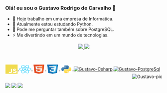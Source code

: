 ### Olá! eu sou o Gustavo Rodrigo de Carvalho 👋

- 🔭 Hoje trabalho em uma empresa de Informatica.
- 🌱 Atualmente estou estudando Python.
- 💬 Pode me perguntar também sobre PostgreSQL.
- ⚡ Me divertindo em um mundo de tecnologias.

<div align="center">
  <a href=https:"//gist.github.com/GustavoCarvalhopro">
  <img height="180em" src="https://github-readme-stats.vercel.app/api?username=gustavocarvalhopro&show_icons=true&theme=tokyonight&include_all_commits=true&count_private=true"/>
  <img height="180em" src="https://github-readme-stats.vercel.app/api/top-langs/?username=gustavocarvalhopro&layout=compact&langs_count=7&theme=tokyonight"/>
</div>
  
  ##

<div style="display: inline_block"><br>
  <img align="center" alt="Gustavo-Js" height="30" width="40" src="https://raw.githubusercontent.com/devicons/devicon/master/icons/javascript/javascript-plain.svg">
  <img align="center" alt="Gustavo-React" height="30" width="40" src="https://raw.githubusercontent.com/devicons/devicon/master/icons/react/react-original.svg">
  <img align="center" alt="Gustavo-HTML" height="30" width="40" src="https://raw.githubusercontent.com/devicons/devicon/master/icons/html5/html5-original.svg">
  <img align="center" alt="Gustavo-CSS" height="30" width="40" src="https://raw.githubusercontent.com/devicons/devicon/master/icons/css3/css3-original.svg">
  <img align="center" alt="Gustavo-Python" height="30" width="40" src="https://raw.githubusercontent.com/devicons/devicon/master/icons/python/python-original.svg">
  <img align="center" alt="Gustavo-Csharp" height="30" width="40" src="https://img.shields.io/badge/C%23-239120?style=for-the-badge&logo=c-sharp&logoColor=white">
  <img align="center" alt="Gustavo-PostgreSql" height="30" width="70" src="https://img.shields.io/badge/PostgreSQL-316192?style=for-the-badge&logo=postgresql&logoColor=white">
  <img align="right" alt="Gustavo-pic" height="150" style="https://picrew.me/image_maker/338224/complete?cd=mUnIWpUgpT" 
</div>
  
  ##
  
  <div> 
  <a href="https://www.instagram.com/gustavor.carvalho/" target="_blank"><img src="https://img.shields.io/badge/-Instagram-%23E4405F?style=for-the-badge&logo=instagram&logoColor=white" target="_blank"></a>
  <a href = "gustavor.carvalho@hotmail.com"><img src="https://img.shields.io/badge/-Gmail-%23333?style=for-the-badge&logo=gmail&logoColor=white" target="_blank"></a>
  <a href="https://www.linkedin.com/in/gustavo-rodrigo-de-carvalho-b316b5131/" target="_blank"><img src="https://img.shields.io/badge/-LinkedIn-%230077B5?style=for-the-badge&logo=linkedin&logoColor=white" target="_blank"></a> 
 
 
</div>
